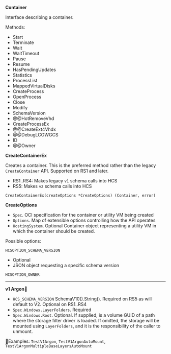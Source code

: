﻿﻿**Container**Interface describing a container.Methods:- Start- Terminate- Wait- WaitTimeout- Pause- Resume- HasPendingUpdates- Statistics- ProcessList- MappedVirtualDisks- CreateProcess- OpenProcess- Close- Modify- SchemaVersion- @@HotRemoveVhd- CreateProcessEx- @@CreateExt4Vhdx- @@DebugLCOWGCS- ID- @@Owner**CreateContainerEx**Creates a container. This is the preferred method rather than the legacy `CreateContainer` API. Supported on RS1 and later.- RS1..RS4: Makes legacy `v1` schema calls into HCS- RS5: Makes `v2` schema calls into HCS`CreateContainerEx(createOptions *CreateOptions) (Container, error)`**CreateOptions**- `Spec`. OCI specification for the container or utility VM being created - `Options`. Map of extensible options controlling how the API operates- `HostingSystem`. Optional Container object representing a utility VM in which the container should be created.Possible options:`HCSOPTION_SCHEMA_VERSION`- Optional- JSON object requesting a specific schema version`HCSOPTION_OWNER`-----------**v1 Argon**- `HCS_SCHEMA_VERSION` SchemaV10().String(). Required on RS5 as will default to V2. Optional on RS1..RS4- `Spec.Windows.LayerFolders`. Required- `Spec.Windows.Root`. Optional. If supplied, is a volume GUID of a path where the storage filter driver is loaded. If omitted, the storage will be mounted using `LayerFolders`, and it is the responsibility of the caller to unmount.Examples: `TestV1Argon`, `TestV1ArgonAutoMount`, `TestV1ArgonMultipleBaseLayersAutoMount`